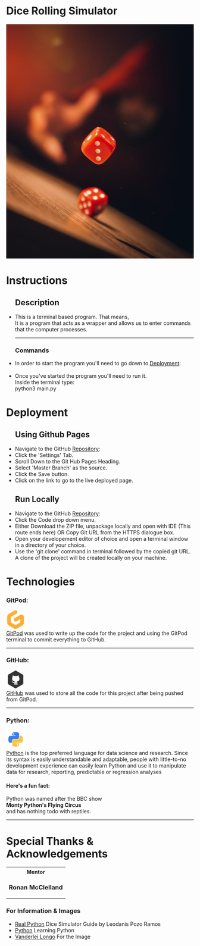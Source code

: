 <h1>Dice Rolling Simulator</h1>
<img src="./assets/images/pexels-photo-by-vanderlei-longo.jpeg">
<h1>Instructions</h1>
<ul>
    <h2>Description</h2>
    <li>
        This is a terminal based program.
        That means, <br>
        It is a program that acts as a wrapper and allows us to enter commands that the computer processes.
    </li><hr>
    <h3>Commands</h3>
    <li>
        In order to start the program you'll need to go down to <a href="#deploment">Deployment</a>:
    </li><br>
    <li>
        Once you've started the program you'll need to run it.<br>
        Inside the terminal type: <br>
        python3 main.py <br>
    </li>
</ul>

<h1 id="deploment">Deployment</h1>

<ul>
    <h2>Using Github Pages</h2>
    <li>
        Navigate to the GitHub <a href="https://github.com/LittleCanOpener/Milestone-Project-3" target="_blank">Repository</a>:
    </li>
    <li>
        Click the 'Settings' Tab.
    </li>
    <li>
        Scroll Down to the Git Hub Pages Heading.
    </li>
    <li>
        Select 'Master Branch' as the source.
    </li>
    <li>
        Click the Save button.
    </li>
    <li>
        Click on the link to go to the live deployed page.
    </li>
</ul>
<ul>
    <h2>Run Locally</h2>
    <li>
        Navigate to the GitHub <a href="https://github.com/LittleCanOpener/Milestone-Project-3" target="_blank">Repository</a>:
    </li>
    <li>
        Click the Code drop down menu.
    </li>
    <li>
        Either Download the ZIP file, unpackage locally and open with IDE (This route ends here) OR Copy Git URL from the HTTPS dialogue box.
    </li>
    <li>
        Open your developement editor of choice and open a terminal window in a directory of your choice.
    </li>
    <li>
        Use the 'git clone' command in terminal followed by the copied git URL.
        A clone of the project will be created locally on your machine.
    </li>
</ul>

<h1>Technologies</h1>
<h3>GitPod:</h3>
<p>
    <img src="./assets/images/gitpod.svg" width="50px" height="50px"><br>
    <a href="https://www.gitpod.io/" target="_blank">GitPod</a>
    was used to write up the code for the project and using the GitPod terminal to commit everything to GitHub.
</p><hr>

<h3>GitHub:</h3>
    <p><img src="./assets/images/github.png" width="50px" height="50px"><br>
    <a href="https://github.com/" target="_blank">GitHub</a>
    was used to store all the code for this project after being pushed from GitPod.
</p><hr>

<h3>Python:</h3>
<p>
    <img src="./assets/images/python.png" width="50px" height="50px"><br>
    <a href="https://www.python.org/" target="_blank">Python</a>  is the top preferred language for data science and research. Since its syntax is easily understandable and adaptable, people with little-to-no development experience can easily learn Python and use it to manipulate data for research, reporting, predictable or regression analyses
    <h4>Here's a fun fact:</h4>
    Python was named after the BBC show<br> <strong>Monty Python's Flying Circus</strong><br> and has nothing todo with reptiles.
</p><hr>

<h1>Special Thanks & Acknowledgements</h1>
<table><tr>
<th>Mentor<h3>Ronan McClelland</h3></th>
</tr></table>
<h3>For Information & Images</h3>
<ul>
<li><a href="https://realpython.com/python-dice-roll/#project-overview" target="_blank">Real Python</a> Dice Simulator Guide by Leodanis Pozo Ramos</li>
<li><a href="https://www.python.org/" target="_blank">Python</a> Learning Python</li>

<li><a href="https://www.pexels.com/@derlei/" target="_blank">
Vanderlei Longo</a> For the Image</li>

